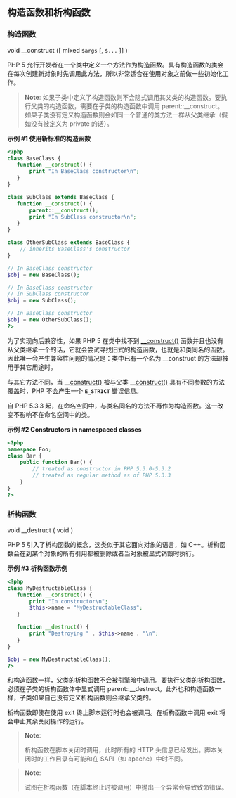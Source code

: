 构造函数和析构函数
------------------

### 构造函数

<span class="type">void</span> <span
class="methodname">\_\_construct</span> (\[ <span
class="methodparam"><span class="type">mixed</span> `$args`</span> \[,
<span class="methodparam"> `$...`</span> \]\] )

PHP 5
允行开发者在一个类中定义一个方法作为构造函数。具有构造函数的类会在每次创建新对象时先调用此方法，所以非常适合在使用对象之前做一些初始化工作。

> **Note**: <span class="simpara">
> 如果子类中定义了构造函数则不会隐式调用其父类的构造函数。要执行父类的构造函数，需要在子类的构造函数中调用
> <span
> class="function">parent::\_\_construct</span>。如果子类没有定义构造函数则会如同一个普通的类方法一样从父类继承（假如没有被定义为
> private 的话）。 </span>

**示例 \#1 使用新标准的构造函数**

``` php
<?php
class BaseClass {
   function __construct() {
       print "In BaseClass constructor\n";
   }
}

class SubClass extends BaseClass {
   function __construct() {
       parent::__construct();
       print "In SubClass constructor\n";
   }
}

class OtherSubClass extends BaseClass {
    // inherits BaseClass's constructor
}

// In BaseClass constructor
$obj = new BaseClass();

// In BaseClass constructor
// In SubClass constructor
$obj = new SubClass();

// In BaseClass constructor
$obj = new OtherSubClass();
?>
```

为了实现向后兼容性，如果 PHP 5 在类中找不到
<a href="/language/oop5/decon.html#object.construct" class="link">__construct()</a>
函数并且也没有从父类继承一个的话，它就会尝试寻找旧式的构造函数，也就是和类同名的函数。因此唯一会产生兼容性问题的情况是：类中已有一个名为
<span class="function">\_\_construct</span> 的方法却被用于其它用途时。

与其它方法不同，当
<a href="/language/oop5/decon.html#object.construct" class="link">__construct()</a>
被与父类
<a href="/language/oop5/decon.html#object.construct" class="link">__construct()</a>
具有不同参数的方法覆盖时，PHP 不会产生一个 **`E_STRICT`** 错误信息。

自 PHP 5.3.3
起，在命名空间中，与类名同名的方法不再作为构造函数。这一改变不影响不在命名空间中的类。

**示例 \#2 Constructors in namespaced classes**

``` php
<?php
namespace Foo;
class Bar {
    public function Bar() {
        // treated as constructor in PHP 5.3.0-5.3.2
        // treated as regular method as of PHP 5.3.3
    }
}
?>
```

### 析构函数

<span class="type">void</span> <span
class="methodname">\_\_destruct</span> ( <span
class="methodparam">void</span> )

PHP 5 引入了析构函数的概念，这类似于其它面向对象的语言，如
C++。析构函数会在到某个对象的所有引用都被删除或者当对象被显式销毁时执行。

**示例 \#3 析构函数示例**

``` php
<?php
class MyDestructableClass {
   function __construct() {
       print "In constructor\n";
       $this->name = "MyDestructableClass";
   }

   function __destruct() {
       print "Destroying " . $this->name . "\n";
   }
}

$obj = new MyDestructableClass();
?>
```

和构造函数一样，父类的析构函数不会被引擎暗中调用。要执行父类的析构函数，必须在子类的析构函数体中显式调用
<span
class="function">parent::\_\_destruct</span>。此外也和构造函数一样，子类如果自己没有定义析构函数则会继承父类的。

析构函数即使在使用 <span class="function">exit</span>
终止脚本运行时也会被调用。在析构函数中调用 <span
class="function">exit</span> 将会中止其余关闭操作的运行。

> **Note**:
>
> 析构函数在脚本关闭时调用，此时所有的 HTTP
> 头信息已经发出。脚本关闭时的工作目录有可能和在 SAPI（如
> apache）中时不同。

> **Note**:
>
> 试图在析构函数（在脚本终止时被调用）中抛出一个异常会导致致命错误。
